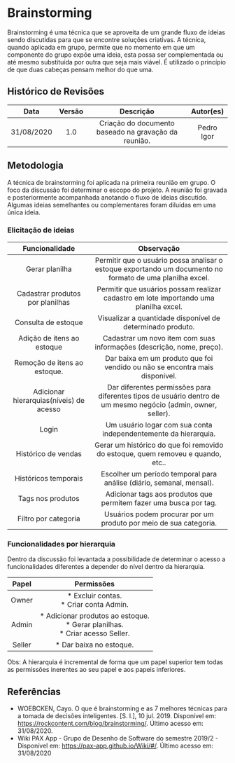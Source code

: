 # Brainstorming

Brainstorming é uma técnica que se aproveita de um grande fluxo de ideias sendo discutidas para que se encontre soluções criativas. A técnica, quando aplicada em grupo, permite que no momento em que um componente do grupo expõe uma ideia, esta possa ser complementada ou até mesmo substituída por outra que seja mais viável. É utilizado o princípio de que duas cabeças pensam melhor do que uma.

## Histórico de Revisões
|    Data    | Versão |         Descrição         |           Autor(es)            |
| :--------: | :----: | :-----------------------: | :----------------------------: |
| 31/08/2020 |  1.0   |  Criação do documento baseado na gravação da reunião. | Pedro Igor | 

## Metodologia
A técnica de brainstorming foi aplicada na primeira reunião em grupo. O foco da discussão foi determinar o escopo do projeto. A reunião foi gravada e posteriormente acompanhada anotando o fluxo de ideias discutido. Algumas ideias semelhantes ou complementares foram diluídas em uma única ideia.
### Elicitação de ideias
|Funcionalidade|Observação|
|:------------:|:--------:|  
| Gerar planilha | Permitir que o usuário possa analisar o estoque exportando um documento no formato de uma planilha excel. |
| Cadastrar produtos por planilhas | Permitir que usuários possam realizar cadastro em lote importando uma planilha excel.|
| Consulta de estoque | Visualizar a quantidade disponível de determinado produto. |
| Adição de itens ao estoque | Cadastrar um novo item com suas informações (descrição, nome, preço). |
| Remoção de itens ao estoque. | Dar baixa em um produto que foi vendido ou não se encontra mais disponível. |
| Adicionar hierarquias(níveis) de acesso | Dar diferentes permissões para diferentes tipos de usuário dentro de um mesmo negócio (admin, owner, seller). |
| Login | Um usuário logar com sua conta independentemente da hierarquia. |
| Histórico de vendas | Gerar um histórico do que foi removido do estoque, quem removeu e quando, etc.. |
| Históricos temporais | Escolher um período temporal para análise (diário, semanal, mensal). |
| Tags nos produtos | Adicionar tags aos produtos que permitem fazer uma busca por tag. |
| Filtro por categoria | Usuários podem procurar por um produto por meio de sua categoria. |

### Funcionalidades por hierarquia
Dentro da discussão foi levantada a possibilidade de determinar o acesso a funcionalidades diferentes a depender do nível dentro da hierarquia.
<div>

| Papel | Permissões |
|:-----:|:----------:|
| Owner  | * Excluir contas.<br> * Criar conta Admin. | 
| Admin  | * Adicionar produtos ao estoque.<br> * Gerar planilhas.<br> * Criar acesso Seller.|
| Seller | * Dar baixa no estoque.|

Obs: A hierarquia é incremental de forma que um papel superior tem todas as permissões inerentes ao seu papel e aos papeis inferiores.
</div>


## Referências
- WOEBCKEN, Cayo. O que é brainstorming e as 7 melhores técnicas para a tomada de decisões inteligentes. [S. l.], 10 jul. 2019. Disponível em:  <https://rockcontent.com/blog/brainstorming/>. Último acesso em: 31/08/2020.
- Wiki PAX App - Grupo de Desenho de Software do semestre 2019/2 - Disponível em: <https://pax-app.github.io/Wiki/#/>. Último acesso em: 31/08/2020